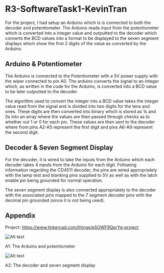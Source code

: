 # R3-SoftwareTask1-KevinTran

For the project, I had setup an Arduino which is is connected to both the decoder and potentiometer. 
The Arduino reads input from the potentiometer which is converted into a integer value and outputted
to the decoder which converts the BCD values into a format to be displayed to the seven segment 
displays which show the first 2 digits of the value as converted by the Arduino.

## Arduino & Potentiometer

The Arduino is connected to the Potentiometer with a 5V power supply with the wiper connected to pin
A0. The arduino converts the signal to an integer which, as written in the code for the Arduino, is
converted into a BCD value to be later outputted to the decoder.

The algorithm used to convert the integer into a BCD value takes the integer value read from the
signal and is divided into two digits for the tens and ones. These digits are then converted into
binary which is stored as 1s and 0s into an array where the values are then passed through checks as
to whether out 1 or 0 for each pin. These values are then sent to the decoder where from pins A2-A5
represent the first digit and pins A6-A9 represent the second digit.

## Decoder & Seven Segment Display

For the decoder, it is wired to take the inputs from the Arduino which each decoder takes 4 inputs
from the Arduino for each digit. Following information regarding the CD4511 decoder, the pins are
wired appropriately with the lamp test and blanking pins supplied to 5V as well as with the latch 
enable pin being grounded for normal operation.

The seven segment display is also connected appropriately to the decoder with the associated pins
mapped to the 7 segment decoder pins with the decimal pin grounded (since it is not being used).

## Appendix

Project: https://www.tinkercad.com/things/e5OWF9QprYq-project


![Alt text](https://i.gyazo.com/6b311f2052b39cec8508ddbc812f8a20.png)

A1: The Arduino and potentiometer

![Alt text](https://i.gyazo.com/48236cc841c6b16b5d02351cdaa3a774.png)

A2: The decoder and seven segment display 
